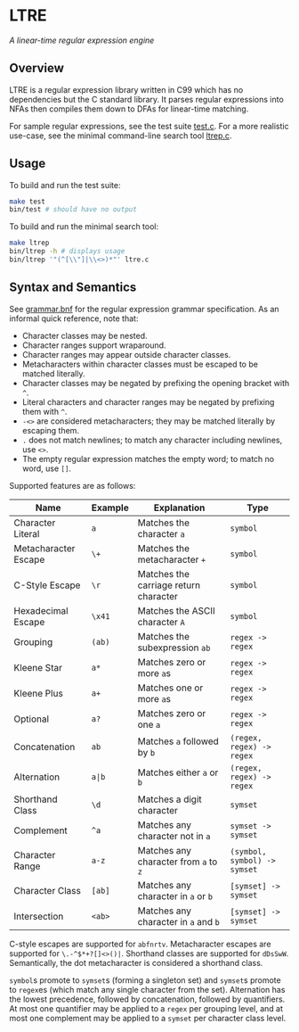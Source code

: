 # LTRE

_A linear-time regular expression engine_

## Overview

LTRE is a regular expression library written in C99 which has no dependencies but the C standard library. It parses regular expressions into NFAs then compiles them down to DFAs for linear-time matching.

For sample regular expressions, see the test suite [test.c](test.c). For a more realistic use-case, see the minimal command-line search tool [ltrep.c](ltrep.c).

## Usage

To build and run the test suite:

```bash
make test
bin/test # should have no output
```

To build and run the minimal search tool:

```bash
make ltrep
bin/ltrep -h # displays usage
bin/ltrep '"(^[\\"]|\\<>)*"' ltre.c
```

## Syntax and Semantics

See [grammar.bnf](grammar.bnf) for the regular expression grammar specification. As an informal quick reference, note that:

- Character classes may be nested.
- Character ranges support wraparound.
- Character ranges may appear outside character classes.
- Metacharacters within character classes must be escaped to be matched literally.
- Character classes may be negated by prefixing the opening bracket with `^`.
- Literal characters and character ranges may be negated by prefixing them with `^`.
- `-<>` are considered metacharacters; they may be matched literally by escaping them.
- `.` does not match newlines; to match any character including newlines, use `<>`.
- The empty regular expression matches the empty word; to match no word, use `[]`.

Supported features are as follows:

| Name                 | Example | Explanation                           | Type                         |
| -------------------- | ------- | ------------------------------------- | ---------------------------- |
| Character Literal    | `a`     | Matches the character `a`             | `symbol`                     |
| Metacharacter Escape | `\+`    | Matches the metacharacter `+`         | `symbol`                     |
| C-Style Escape       | `\r`    | Matches the carriage return character | `symbol`                     |
| Hexadecimal Escape   | `\x41`  | Matches the ASCII character `A`       | `symbol`                     |
| Grouping             | `(ab)`  | Matches the subexpression `ab`        | `regex -> regex`             |
| Kleene Star          | `a*`    | Matches zero or more `a`s             | `regex -> regex`             |
| Kleene Plus          | `a+`    | Matches one or more `a`s              | `regex -> regex`             |
| Optional             | `a?`    | Matches zero or one `a`               | `regex -> regex`             |
| Concatenation        | `ab`    | Matches `a` followed by `b`           | `(regex, regex) -> regex`    |
| Alternation          | `a\|b`  | Matches either `a` or `b`             | `(regex, regex) -> regex`    |
| Shorthand Class      | `\d`    | Matches a digit character             | `symset`                     |
| Complement           | `^a`    | Matches any character not in `a`      | `symset -> symset`           |
| Character Range      | `a-z`   | Matches any character from `a` to `z` | `(symbol, symbol) -> symset` |
| Character Class      | `[ab]`  | Matches any character in `a` or `b`   | `[symset] -> symset`         |
| Intersection         | `<ab>`  | Matches any character in `a` and `b`  | `[symset] -> symset`         |

C-style escapes are supported for `abfnrtv`. Metacharacter escapes are supported for `\.-^$*+?[]<>()|`. Shorthand classes are supported for `dDsSwW`. Semantically, the dot metacharacter is considered a shorthand class.

`symbol`s promote to `symset`s (forming a singleton set) and `symset`s promote to `regex`es (which match any single character from the set). Alternation has the lowest precedence, followed by concatenation, followed by quantifiers. At most one quantifier may be applied to a `regex` per grouping level, and at most one complement may be applied to a `symset` per character class level.
